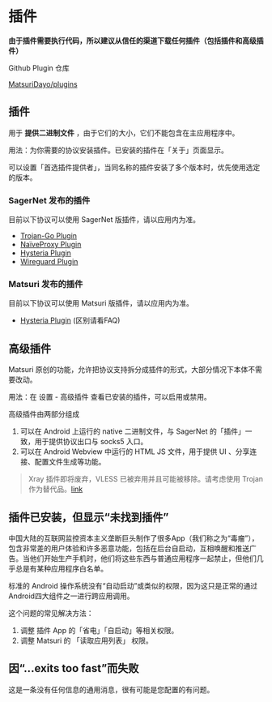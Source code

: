 # 插件

**由于插件需要执行代码，所以建议从信任的渠道下载任何插件（包括插件和高级插件）**

Github Plugin 仓库

[MatsuriDayo/plugins](https://github.com/MatsuriDayo/plugins)

## 插件

用于 **提供二进制文件** ，由于它们的大小，它们不能包含在主应用程序中。

用法：为你需要的协议安装插件。已安装的插件在「关于」页面显示。

可以设置「首选插件提供者」，当同名称的插件安装了多个版本时，优先使用选定的版本。

### SagerNet 发布的插件

目前以下协议可以使用 SagerNet 版插件，请以应用内为准。

- [Trojan-Go Plugin](https://sagernet.org/download/#trojan-go-plugin)
- [NaïveProxy Plugin](https://sagernet.org/download/#naiveproxy-plugin)
- [Hysteria Plugin](https://sagernet.org/download/#hysteria-plugin)
- [Wireguard Plugin](https://github.com/SagerNet/SagerNet/releases/tag/wireguard-plugin-20210424-5)

### Matsuri 发布的插件

目前以下协议可以使用 Matsuri 版插件，请以应用内为准。

- [Hysteria Plugin](https://github.com/MatsuriDayo/plugins/releases?q=Hysteria) (区别请看FAQ)

## 高级插件

Matsuri 原创的功能，允许把协议支持拆分成插件的形式，大部分情况下本体不需要改动。

用法：在 设置 - 高级插件 查看已安装的插件，可以启用或禁用。

高级插件由两部分组成

1. 可以在 Android 上运行的 native 二进制文件，与 SagerNet 的「插件」一致，用于提供协议出口与 socks5 入口。
2. 可以在 Android Webview 中运行的 HTML JS 文件，用于提供 UI 、分享连接、配置文件生成等功能。

> Xray 插件即将废弃，VLESS 已被弃用并且可能被移除。请考虑使用 Trojan 作为替代品。[link](https://www.v2fly.org/v5/config/proxy/vless.html)

## 插件已安装，但显示“未找到插件”

中国大陆的互联网监控资本主义垄断巨头制作了很多App（我们称之为“毒瘤”），包含非常差的用户体验和许多恶意功能，包括在后台自启动，互相唤醒和推送广告。当他们开始生产手机时，他们将这些东西与普通应用程序一起禁止，但他们几乎总是有某种应用程序白名单。

标准的 Android 操作系统没有“自动启动”或类似的权限，因为这只是正常的通过Android四大组件之一进行跨应用调用。

这个问题的常见解决方法：

1. 调整 插件 App 的「省电」「自启动」等相关权限。
2. 调整 Matsuri 的 「读取应用列表」 权限。

## 因“...exits too fast”而失败

这是一条没有任何信息的通用消息，很有可能是您配置的有问题。
